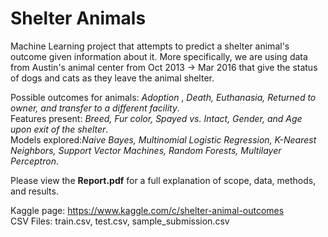 # Shelter Animals
Machine Learning project that attempts to predict a shelter animal's outcome given information about it. More specifically, we are using data from Austin's animal center from Oct 2013 -> Mar 2016 that give the status of dogs and cats as they leave the animal shelter.  

Possible outcomes for animals: *Adoption* , *Death, Euthanasia, Returned to owner, and transfer to a different facility*.  
Features present: *Breed, Fur color, Spayed vs. Intact, Gender, and Age upon exit of the shelter*.  
Models explored:*Naive Bayes, Multinomial Logistic Regression, K-Nearest Neighbors, Support Vector Machines, Random Forests, Multilayer Perceptron*.  

Please view the **Report.pdf** for a full explanation of scope, data, methods, and results.  

Kaggle page: https://www.kaggle.com/c/shelter-animal-outcomes  
CSV Files: train.csv, test.csv, sample_submission.csv
